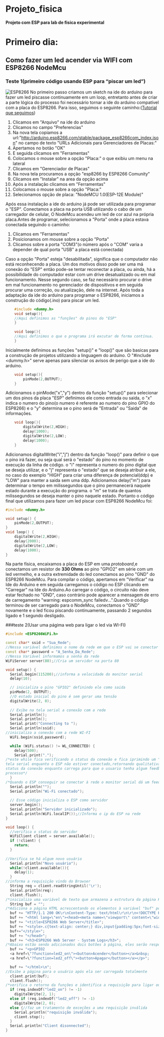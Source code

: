 # Projeto_fisica
**Projeto com ESP para lab de fisica experimental**

# Primeiro dia:
## Como fazer um led acender via WIFI com ESP8266 NodeMcu
### Teste 1(primeiro código usando ESP para “piscar um led”)
![ESP8266](https://cdn.evbuc.com/eventlogos/228809435/esplayout.png "ESP826 NodeMcu")
No primeiro passo criamos um sketch na ide do arduino para fazer um led piscasse continuamente em um loop, entretanto antes de criar a parte lógica do processo foi necessário tornar a ide do arduino compatível com a placa do ESP8266.
Para isso, seguimos o seguinte caminho:([Tutorial que seguimos](https://www.filipeflop.com/blog/programar-nodemcu-com-ide-arduino/))
1. Clicamos em "Arquivo" na ide do arduino
2. Clicamos no campo "Preferencias"
3. Na nova tela copiamos a url:"http://arduino.esp8266.com/stable/package_esp8266com_index.json" no campo de texto "URLs Adicionais para Gerenciadores de Placas:"
4. Apertamos no botão "OK"
5. E seguida clicamos em "Ferramentas"
6. Colocamos o mouse sobre a opção "Placa:" o que exibiu um menu na lateral 
7. Clicamos em "Gerenciador de Placas"
8. Na nova tela procuramos a opção "esp8266 by ESP8266 Comunity"
9. Clicamos em "Instalar" na area da opção acima
10. Após a instalação clicamos em "Ferramentas"
11. Colocamos o mouse sobre a opção "Placa:"
12. Selecionamos opção de placa: "NodeMCU 1.0(ESP-12E Module)" 

Após essa instalação a ide do arduino já pode ser utilizada para programar o "ESP". Conectamos a placa na porta USB utilizando o cabo de um carregador de celular, O NodeMcu acendeu um led de cor azul na própria placa.Antes de programar, selecionamos a "Porta" onde a placa estava conectada seguindo o caminho:
1. Clicamos em "Ferramentas"
2. Posicionamos om mouse sobre a opção "Porta"
3. Clicamos sobre a porta "COM3"(o número após o "COM" varia a depender de qual porta "USB" a placa está conectada)

Caso a opção "Porta" esteja "desabilitada", significa que o computador não está reconhecendo a placa. Um dos motivos disso pode ser uma má conexão do "ESP" então pode-se tentar reconectar a placa, ou ainda, há a possibilidade do computador estar com um drive desatualizado ou em mal funcionamento. Nesse segundo caso, se faz necessário procurar o drive em mal funcionamento no gerenciador de dispositivos e em seguida procurar uma correção, ou atualização, dele na internet.
Após toda a adaptação da ide do arduino para programar o ESP8266, iniciamos a construção do código(.ino) para piscar um led.
```ino
    #include <dummy.h>
    void setup(){
    //Aqui definimos as "funções" do pinos do "ESP" 
    }
    
    void loop(){
    //Aqui definimos o que o programa irá excutar de forma contínua.
    }
```
Inicialmente definimos as funções "setup()" e "loop()" que são basicas para a construção de projetos utilizando a linguagem do arduino. O "#include <dummy.h>" serve apenas para silenciar os avisos de perigo que a ide do arduino.
```ino
    void setup(){
        pinMode(2,OUTPUT);
    }
```
Adicionamos o pinMode("x","y") dentro da função "setup()" para selecionar um dos pinos da placa "ESP" definimos ele como entrada ou saida, o "x" indica o numero do pino(o numero é referente ao numero do pino GPIO do ESP8266) e o "y" determina se o pino será de "Entrada" ou "Saida" de informações.
```ino
    void loop(){
        digitalWrite(2,HIGH);
        delay(1000);
        digitalWrite(2,LOW);
        delay(1000);
    }
```
Adicionamos digitalWrite("i","j") dentro da função "loop()" para definir o que o pino irá fazer, ou seja qual será o "estado" do pino no momento de execução da linha de código. o "i" representa o numero do pino digital que se deseja utilizar, e o "j" representa o "estado" que se deseja atribuir a ele, no caso do exemplo "HIGH" para criar uma diferença de potencial(ddp) e "LOW" para manter a saida sem uma ddp. Adicionamos delay("m") para determinar o tempo em milissegundos que o pino permanecerá naquele estado durante a execução do programa. o "m" se trata de quantos milissegundos se deseja manter o pino naquele estado.
Portanto o código final que utilizamos para fazer um led piscar com ESP8266 NodeMcu foi:
```ino
#include <dummy.h>

void setup() {
    pinMode(2,OUTPUT);
} 
void loop() {
    digitalWrite(2,HIGH);
    delay(2000);
    digitalWrite(2,LOW);
    delay(1000);
}
```
Na parte física, encaixamos a placa do ESP em uma _protoboard_,e conectamos um resistor de **330 Ohms** ao pino "GPIO2" em série com um led vermelho, e a outra extremidade do led conectamos ao pino "GND" do ESP8266 NodeMcu.
Para compilar o código, apertamos em "Verificar" na Ide do Arduino e em seguida carregamos o código no ESP clicando em "Carregar" na Ide do Arduino.Ao carregar o código, o circuito não deve estar fechado no "GND", caso contrário pode aparecer a mensagem de erro de carregamento "warning: espcomm_sync failedv...".Quando o código terminou de ser carregado para o NodeMcu, conectamos o "GND" novamente e o led ficou piscando continuamente, passando 2 segundos ligado e 1 segundo desligado.

###teste 2(Usar uma págima web para ligar o led via WI-FI)
```ino
#include <ESP8266WiFi.h>

const char* ssid = "Sua_Rede";
//Nessa variável definimos o nome da rede em que o ESP vai se conectar
const char* password = "A_Senha_Da_Rede";
//Nessa Variável informamos a senha da rede  
WiFiServer server(80);//Cria um servidor na porta 80

void setup() {
  Serial.begin(115200);//informa a velocidade do monitor serial
  delay(10);

  // inicializa o pino "GPIO2" definindo ele como saida
  pinMode(2, OUTPUT);
  //O estado inicial do pino é sem gerar uma tensão
  digitalWrite(2, 0);
  
  // Exibe na tela serial a conexão com a rede
  Serial.println();
  Serial.println();
  Serial.print("Connecting to ");
  Serial.println(ssid);
//inicializa a conexão com a rede WI-FI
  WiFi.begin(ssid,password);

  while (WiFi.status() != WL_CONNECTED) {
    delay(500);
    Serial.print(".");
/*este while fica verificando o status da conexão e fica iprimindo um "." na 
tela serial enquanto o ESP não estiver conectado,retornando qualitativamente o 
status da conexão enquanto carrega para que o usuario tenha algum feedback do
processo*/
  }
/*Quando o ESP conseguir se conectar à rede o monitor serial dá um feedack da conexão bem sucedida*/
  Serial.println("");
  Serial.println("Wi-Fi conectado");
    
  // Esse código inicializa o ESP como servidor
  server.begin();
  Serial.println("Servidor inicializado");
  Serial.println(WiFi.localIP());//Informa o ip do ESP na rede
}

void loop() {
  //verifica o status do servidor
  WiFiClient client = server.available();
  if (!client) {
    return;
  }
  
//Verifica se há algum novo usuário
  Serial.println("Novo usuário");
  while(!client.available()){
    delay(1);
  }
//informa a requisição vindo do Browser
  String req = client.readStringUntil('\r');
  Serial.println(req);
  client.flush();
/*inicializa uma variável de texto que armazena a estrutura da página HTML que o servidor irá enviar ao Browser*/
  String buf = "";
/*Adiciona a página HTML acrescentando os elementos à variável "buf" por partes até que ela armazene toda a página*/
  buf += "HTTP/1.1 200 OK\r\nContent-Type: text/html\r\n\r\n<!DOCTYPE HTML>\r\n";
  buf += "<html lang=\"en\"><head><meta name=\"viewport\" content=\"width=device-width, initial-scale=1, user-scalable=no\"/>\r\n";
  buf += "<title>ESP8266 Web Server</title>";
  buf += "<style>.c{text-align: center;} div,input{padding:5px;font-size:1em;} input{width:80%;} body{text-align: center;font-family:verdana;} button{border:0;border-radius:0.3rem;background-color:#1fa3ec;color:#fff;line-height:2.4rem;font-size:1.2rem;width:100%;} .q{float: right;width: 64px;text-align: right;}";
  buf+="</style>";
  buf += "</head>";
  buf += "<h3>ESP8266 Web Server - System Logs</h3>";
/*Abaixo estão sendo adicionados dois botões à página, eles serão responsáveis pelo "Acender" e "Apagar" do led chamando um função externa "?function=led2_on" e "?function=led2_off" que não precisam estar definidas nesse código especificamente*/
  buf += "<p>GPIO2 
  <a href=\"?function=led2_on\"><button>Acender</button></a>&nbsp;
  <a href=\"?function=led2_off\"><button>Apagar</button></a></p>";

  buf += "</html>\n";
//Exibe a página para o usuário após ela ser carregada totalmente
  client.print(buf);
  client.flush();
/*verifica o retorno da funçôes e identifica a requisição para ligar ou desligar o led*/ 
  if (req.indexOf("led2_on") != -1)
    digitalWrite(2, 1);
  else if (req.indexOf("led2_off") != -1)
    digitalWrite(2, 0);
  else {//faz um tratamento de exceções a uma requisição inválida
    Serial.println("requisição inválida");
    client.stop();
  }
  Serial.println("Client disonnected");
}
```


